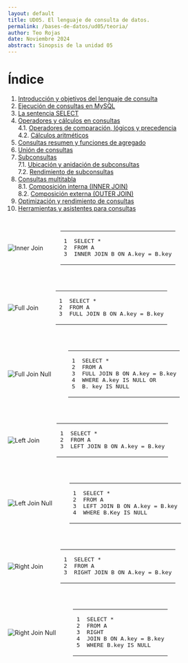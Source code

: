 ```yaml
---
layout: default
title: UD05. El lenguaje de consulta de datos.
permalink: /bases-de-datos/ud05/teoria/
author: Teo Rojas
date: Noviembre 2024
abstract: Sinopsis de la unidad 05
---
```


# Índice
1. [Introducción y objetivos del lenguaje de consulta](#1-introducción-y-objetivos-del-lenguaje-de-consulta)  
2. [Ejecución de consultas en MySQL](#2-ejecución-de-consultas-en-mysql)  
3. [La sentencia SELECT](#3-la-sentencia-select)  
4. [Operadores y cálculos en consultas](#4-operadores-y-cálculos-en-consultas)  
   4.1. [Operadores de comparación, lógicos y precedencia](#41-operadores-de-comparación-lógicos-y-precedencia)  
   4.2. [Cálculos aritméticos](#42-cálculos-aritméticos)  
5. [Consultas resumen y funciones de agregado](#5-consultas-resumen-y-funciones-de-agregado)  
6. [Unión de consultas](#6-unión-de-consultas)  
7. [Subconsultas](#7-subconsultas)  
   7.1. [Ubicación y anidación de subconsultas](#71-ubicación-y-anidación-de-subconsultas)  
   7.2. [Rendimiento de subconsultas](#72-rendimiento-de-subconsultas)  
8. [Consultas multitabla](#8-consultas-multitabla)  
   8.1. [Composición interna (INNER JOIN)](#81-composición-interna-inner-join)  
   8.2. [Composición externa (OUTER JOIN)](#82-composición-externa-outer-join)  
9. [Optimización y rendimiento de consultas](#9-optimización-y-rendimiento-de-consultas)  
10. [Herramientas y asistentes para consultas](#10-herramientas-y-asistentes-para-consultas)

<div style="display: flex; align-items: center; gap: 40px;">
    <div>
        <img src="/bases-de-datos/imgs/ud05/ud05_innerJoin.svg" alt="Inner Join" />
    </div>
<div class="language-sql highlighter-rouge"><div class="highlight"><pre class="highlight"><code><table class="rouge-table"><tbody><tr><td class="rouge-gutter gl"><pre class="lineno">1
2
3
</pre></td><td class="rouge-code"><pre><span class="k">SELECT</span> <span class="o">*</span>
<span class="k">FROM</span> <span class="n">A</span>
<span class="k">INNER</span> <span class="k">JOIN</span> <span class="n">B</span> <span class="k">ON</span> <span class="n">A</span><span class="p">.</span><span class="k">key</span> <span class="o">=</span> <span class="n">B</span><span class="p">.</span><span class="k">key</span>
</pre></td></tr></tbody></table></code></pre></div></div>
</div>


<div style="display: flex; align-items: center; gap: 40px;">
    <div>
        <img src="/bases-de-datos/imgs/ud05/ud05_fullJoin.svg" alt="Full Join" />
    </div>
<div class="language-sql highlighter-rouge"><div class="highlight"><pre class="highlight"><code><table class="rouge-table"><tbody><tr><td class="rouge-gutter gl"><pre class="lineno">1
2
3
</pre></td><td class="rouge-code"><pre><span class="k">SELECT</span> <span class="o">*</span>
<span class="k">FROM</span> <span class="n">A</span>
<span class="k">FULL</span> <span class="k">JOIN</span> <span class="n">B</span> <span class="k">ON</span> <span class="n">A</span><span class="p">.</span><span class="k">key</span> <span class="o">=</span> <span class="n">B</span><span class="p">.</span><span class="k">key</span>
</pre></td></tr></tbody></table></code></pre></div></div>
</div>


<div style="display: flex; align-items: center; gap: 40px;">
    <div>
        <img src="/bases-de-datos/imgs/ud05/ud05_fullJoinNull.svg" alt="Full Join Null" />
    </div>
<div class="language-sql highlighter-rouge"><div class="highlight"><pre class="highlight"><code><table class="rouge-table"><tbody><tr><td class="rouge-gutter gl"><pre class="lineno">1
2
3
4
5
</pre></td><td class="rouge-code"><pre><span class="k">SELECT</span> <span class="o">*</span>
<span class="k">FROM</span> <span class="n">A</span>
<span class="k">FULL</span> <span class="k">JOIN</span> <span class="n">B</span> <span class="k">ON</span> <span class="n">A</span><span class="p">.</span><span class="k">key</span> <span class="o">=</span> <span class="n">B</span><span class="p">.</span><span class="k">key</span>
<span class="k">WHERE</span> <span class="n">A</span><span class="p">.</span><span class="k">key</span> <span class="k">IS</span> <span class="k">NULL</span> <span class="k">OR</span>
<span class="n">B</span><span class="p">.</span> <span class="k">key</span> <span class="k">IS</span> <span class="k">NULL</span>
</pre></td></tr></tbody></table></code></pre></div></div>
</div>

<div style="display: flex; align-items: center; gap: 40px;">
    <div>
        <img src="/bases-de-datos/imgs/ud05/ud05_leftJoin.svg" alt="Left Join" />
    </div>
<div class="language-sql highlighter-rouge"><div class="highlight"><pre class="highlight"><code><table class="rouge-table"><tbody><tr><td class="rouge-gutter gl"><pre class="lineno">1
2
3
</pre></td><td class="rouge-code"><pre><span class="k">SELECT</span> <span class="o">*</span>
<span class="k">FROM</span> <span class="n">A</span>
<span class="k">LEFT</span> <span class="k">JOIN</span> <span class="n">B</span> <span class="k">ON</span> <span class="n">A</span><span class="p">.</span><span class="k">key</span> <span class="o">=</span> <span class="n">B</span><span class="p">.</span><span class="k">key</span>
</pre></td></tr></tbody></table></code></pre></div></div>
</div>

<div style="display: flex; align-items: center; gap: 40px;">
    <div>
        <img src="/bases-de-datos/imgs/ud05/ud05_leftJoinNull.svg" alt="Left Join Null" />
    </div>
<div class="language-sql highlighter-rouge"><div class="highlight"><pre class="highlight"><code><table class="rouge-table"><tbody><tr><td class="rouge-gutter gl"><pre class="lineno">1
2
3
4
</pre></td><td class="rouge-code"><pre><span class="k">SELECT</span> <span class="o">*</span>
<span class="k">FROM</span> <span class="n">A</span>
<span class="k">LEFT</span> <span class="k">JOIN</span> <span class="n">B</span> <span class="k">ON</span> <span class="n">A</span><span class="p">.</span><span class="k">key</span> <span class="o">=</span> <span class="n">B</span><span class="p">.</span><span class="k">key</span>
<span class="k">WHERE</span> <span class="n">B</span><span class="p">.</span><span class="k">Key</span> <span class="k">IS</span> <span class="k">NULL</span>
</pre></td></tr></tbody></table></code></pre></div></div>
</div>

<div style="display: flex; align-items: center; gap: 40px;">
    <div>
        <img src="/bases-de-datos/imgs/ud05/ud05_rightJoin.svg" alt="Right Join" />
    </div>
<div class="language-sql highlighter-rouge"><div class="highlight"><pre class="highlight"><code><table class="rouge-table"><tbody><tr><td class="rouge-gutter gl"><pre class="lineno">1
2
3
</pre></td><td class="rouge-code"><pre><span class="k">SELECT</span> <span class="o">*</span>
<span class="k">FROM</span> <span class="n">A</span>
<span class="k">RIGHT</span> <span class="k">JOIN</span> <span class="n">B</span> <span class="k">ON</span> <span class="n">A</span><span class="p">.</span><span class="k">key</span> <span class="o">=</span> <span class="n">B</span><span class="p">.</span><span class="k">key</span>
</pre></td></tr></tbody></table></code></pre></div></div>
</div>

<div style="display: flex; align-items: center; gap: 40px;">
    <div>
        <img src="/bases-de-datos/imgs/ud05/ud05_rightJoinNull.svg" alt="Right Join Null" />
    </div>
<div class="language-sql highlighter-rouge"><div class="highlight"><pre class="highlight"><code><table class="rouge-table"><tbody><tr><td class="rouge-gutter gl"><pre class="lineno">1
2
3
4
5
</pre></td><td class="rouge-code"><pre><span class="k">SELECT</span> <span class="o">*</span>
<span class="k">FROM</span> <span class="n">A</span>
<span class="k">RIGHT</span>
<span class="k">JOIN</span> <span class="n">B</span> <span class="k">ON</span> <span class="n">A</span><span class="p">.</span><span class="k">key</span> <span class="o">=</span> <span class="n">B</span><span class="p">.</span><span class="k">key</span>
<span class="k">WHERE</span> <span class="n">B</span><span class="p">.</span><span class="k">key</span> <span class="k">IS</span> <span class="k">NULL</span>
</pre></td></tr></tbody></table></code></pre></div></div>
</div>
